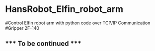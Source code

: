 # HansRobot_Elfin_robot_arm
#Control Elfin robot arm with python code over TCP/IP Communication #Gripper 2F-140

## *** To be continued ***